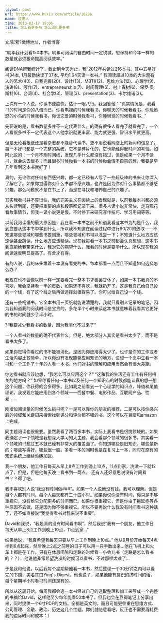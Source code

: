```yaml
---
layout: post
url: https://www.huxiu.com/article/10206
name: 过来人
time: 2013-02-17 19:06
title: 怎么看更多书 怎么消化更多书
---
```

文/彭萦?微博地址，作者博客

”明年我计划看150本书。明年可阅读的自由时间一定锐减，想保持和今年一样的数量就必须狠命提高阅读效率。”

阅读DNA帮我统计了，截止到今天为止，我“2012年共读过216本书。其中五星好书34本, 1月最勤快读了37本, 平均1.64天读一本书。” 我阅读超过10本的大主题有人的艺术(40)、自我完善(20)、设计(13)、MBTI(12)、思维方法(12)、心理学(9)、演讲(8)、写作(7)、entrepreneurship(7)、时间管理(6)、村上春树(6)、保罗·奥斯特(6)、台湾(4)、社会学(3)、管理(3)、presentation(3)、卡尔维诺(3)。

上次有一个人说，你读书速度快，估计一眼八行。我回答他：“真实情况是，我看书的时间是你的八倍而已。你看电视的时候我看书，你聊天的时候我看书，你玩愤怒的小鸟的时候我看书，你谈恋爱的时候我看书，你睡懒觉的时候我看书…”

先要说的是，看书数量多并不一定代表什么。的确有很多人看完了就看完了，一个人看很多书不一定代表这个人他学识就更丰富、能力就更强、智识水平就更高。

但是无论看报纸还是看杂志都不能替代读书，更不用说看网络上的新闻和信息了。每一本好书都是一个完整的系统，它不是碎片化的，它也能经得起时间的考验。如阿北说的：一个月不刷时间线，发现几乎什么都没有错过，但是如果一个月不读书，就会失去很多；而且很多时候你看一本书的时候你会情不自禁的想，我要是早几年看到这本书就好了！

真的，无论你对任何东西感兴趣，都一定已经有人写了一些超级棒的书来让你深入了解它了。如果你觉得你对什么书都不感兴趣，也许是因为你对什么事情都不够感兴趣。那么问题就不是在书上了，而是在寻找和培养自己的兴趣了。

其实我看书并不算很快，我的完美主义在阅读上的表现就是，以前我每本书都必须从头读到尾，还要把重要的点和段落都记录下来。很多人读小说非常快，走马观花看故事情节，但我一读小说更是慢，不时停下来研究写作技巧、学习用词等等。

以前我阅读慢的最大原因是，我在看一本书之前不知道我看这本书为的是什么，我到底要从这本书中学到什么，所以我不知道在阅读过程中进行80/20的选取——不知道哪些领域和哪些书要侧重，哪些领域和书可以浅尝一下；不知道什么地方应该速读甚至跳读，什么地方应该精读。现在我每看一本书之前都会认真想想，这本书到底能给我带来什么，我对它的期望什么，我看的时候是要学什么。所以现在我的阅读速度明显提高了。有舍才有得。

有的人说，我的床头堆着十本没有看完的书，每本都看一点而且不知道如何选择怎么办？

我现在也不会像以前一样一定要看完一整本书才善罢甘休了，如果一本书我真的不喜欢，我会坚持看一半的页数，如果还不喜欢，我就扔开了。这是我自己给自己设的一个线，有了这个线之后再做选择就很容易了。你可以给自己设一个线。

还有一些畅销书，它全本书用一页纸就能说清楚的，我就只看别人记录的笔记。因为我知道我的阅读时间是宝贵的，多花半个小时来读这本书就意味着我看其它更好的书的时间就少了半小时。

?“我要减少我看书的数量，因为我消化不过来了”

一个人看书的数量的确不代表什么。但是，绝大部分人其实是看书太少了，而不是看书太多了。

如果你觉得你看过的书不能被消化，是因为你应用得太少了。也许是你的工作或者生活内容比较简单，所以你没有发现能够应用知识的地方，设想一个高中生看一本书和一个工作了十年的人看一本书，他们对书的理解和应用当然会有很大差距。

你边看书就应该边想，“我怎么可以应用这个？” “这和我的生活还有工作有任何相关的地方吗？” 如果你看任何一本书以及任何一个知识点的时候都能认真的想一想这个问题，你获得的会多得多。比如我之前看到一个心理学的知识点，峰值和尾值理论，我发现它能应用到各个领域——西餐中餐、电影作品、互联网产品、性爱......

刚增加阅读量的时候怎么挑书呢？一是可以靠你的朋友的推荐，二是可以按你感兴趣的领域和关键词来搜索找到评分和评价都不错的书，这个可以在豆瓣和amazon上完成。

同主题阅读也很重要。虽然我看了两百多本书，实际上我看书是很挑领域的。如果我确定了一个领域是我想深入学习的大主题，我会看那个领域的很多书。其实看一个领域的书超过五本就已经有非常大的覆盖面了。你知道哪些是旧知识，哪些是新的；哪些写得好，哪些很一般。多看一本的同时也是在复习上一本，同时在原有的知识系统上继续添砖加瓦。

我一个朋友，他工作日每天从早上8点工作到晚上10点，11点到家，洗漱一下就12点了，但是，但是他每天晚上看书到一两点。 还有人还好意思说没有时间看书？？得了吧。

我不喜欢别人说“我没有时间做###”。如果一个人说他没有钱，我可以理解。但是每个人都有时间。每个人每天都有二十四小时。如果你说你没有时间，你只是不够重视它，没有给它分配更多的时间而已。如果你很重视它，但是你由于拖延症等各种原因不去做，还是因为你不够重视它。所以不要再说什么我没有时间看书这种话了，还不如直接说“我觉得看书对我来说不重要”。

David和我说，“我是真的没有时间看书啊”，然后我说“我有一个朋友，他工作日每天从早上8点工作到晚上10点，11点到家..."

结果他说，“我真希望我每天只要从早上工作到晚上10点。” 他从9月份开始每天4点半到6点起床，然后晚上2点之前睡的日子可以用一只手数出来...他在飞机上和火车上都是在工作，只有在休息间隙和走路的时候看一小会儿书（走路是怎么看书的？？），他说他非常希望洗澡的时候可以看书，不过那样太难了...

于是我和他说，以后我每个星期帮他看一本书，然后整理一个30分钟之内可以看完的书摘，美名其曰Ying's Digest。他也说了，如果他能有意识的挤时间的话，每个星期半小时看书时间还是有的。

所以从这周开始，每周我都会选一本书经过自己的选取整理和加工来写成一个完整的书摘给David，这样他至少每年能看50本书了。但我也会在豆瓣笔记上分享出来，同时提供一个6寸PDF的文档。全都是英文的，而且可能更侧重在思维方式、公司管理、金融、政治、历史这几个主题。你们就随意看吧，反正也不需要再耗费我的边际时间和成本：）

